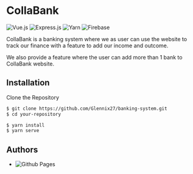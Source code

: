 # CollaBank

![Vue.js](https://img.shields.io/badge/Vue.js-%2335495e.svg?style=for-the-badge&logo=vuedotjs&logoColor=%234FC08D)
![Express.js](https://img.shields.io/badge/express.js-%23404d59.svg?style=for-the-badge&logo=express&logoColor=%2361DAFB)
![Yarn](https://img.shields.io/badge/yarn-%232C8EBB.svg?style=for-the-badge&logo=yarn&logoColor=white)
![Firebase](https://img.shields.io/badge/Firebase-039BE5?style=for-the-badge&logo=Firebase&logoColor=white)

CollaBank is a banking system where we as user can use the website to track our finance with a feature to add our income and outcome.

We also provide a feature where the user can add more than 1 bank to CollaBank website.

## Installation

Clone the Repository

```bash
$ git clone https://github.com/Glennix27/banking-system.git
$ cd your-repository
```

```bash
$ yarn install
$ yarn serve
```

## Authors

- ![Github Pages](https://img.shields.io/badge/Glennix27-121013?style=for-the-badge&logo=github&logoColor=white)
